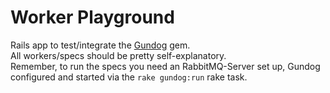# Worker Playground
Rails app to test/integrate the [Gundog](http://github.com/alihuber/gundog) gem.  
All workers/specs should be pretty self-explanatory.  
Remember, to run the specs you need an RabbitMQ-Server set up, Gundog configured and started via the `rake gundog:run` rake task.
